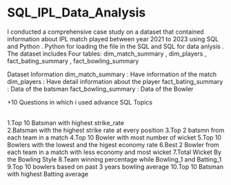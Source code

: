 # SQL_IPL_Data_Analysis

I conducted a comprehensive case study on a dataset that contained information about IPL match played between year 2021 to 2023 using SQL and Python . Python for loading the file in the SQL and SQL for data anlysis . The dataset includes Four tables: dim_match_summary , dim_players , fact_bating_summary , fact_bowling_summary

Dataset Information
 dim_match_summary  : Have information of the match 
 dim_players : Have detail information about the player
 fact_bating_summary : Data of the batsman 
 fact_bowling_summary : Data of the Bowler


+10 Questions in which i used advance SQL Topics

 <br>1.Top 10 Batsman with highest strike_rate
 <br>2.Batsman with the highest strike rate at every position
 3.Top 2 batsmn from each team in a match
 4.Top 10 Bowler with most number of wicket
 5.Top 10 Bowlers with the lowest and the higest economy rate
 6.Best 2 Bowler from each team in a match with less economy and most wicket 
 7.Total Wicket By the Bowling Style
 8.Team winning percentage while Bowling_1 and Batting_1
 9.Top 10 bowlers based on past 3 years bowling average
10.Top 10 Batsman with highest Batting average


